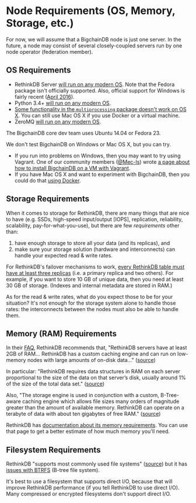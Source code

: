 # Node Requirements (OS, Memory, Storage, etc.)

For now, we will assume that a BigchainDB node is just one server. In the future, a node may consist of several closely-coupled servers run by one node operator (federation member).


## OS Requirements

* RethinkDB Server [will run on any modern OS](https://www.rethinkdb.com/docs/install/). Note that the Fedora package isn't officially supported. Also, official support for Windows is fairly recent ([April 2016](https://rethinkdb.com/blog/2.3-release/)).
* Python 3.4+ [will run on any modern OS](https://docs.python.org/3.4/using/index.html).
* [Some functionality in the `multiprocessing` package doesn't work on OS X](https://docs.python.org/3.4/library/multiprocessing.html#multiprocessing.Queue.qsize). You can still use Mac OS X if you use Docker or a virtual machine.
* ZeroMQ [will run on any modern OS](http://zeromq.org/area:download).

The BigchainDB core dev team uses Ubuntu 14.04 or Fedora 23.

We don't test BigchainDB on Windows or Mac OS X, but you can try.

* If you run into problems on Windows, then you may want to try using Vagrant. One of our community members ([@Mec-Is](https://github.com/Mec-iS)) wrote [a page about how to install BigchainDB on a VM with Vagrant](https://gist.github.com/Mec-iS/b84758397f1b21f21700).
* If you have Mac OS X and want to experiment with BigchainDB, then you could do that [using Docker](run-with-docker.html).


## Storage Requirements

When it comes to storage for RethinkDB, there are many things that are nice to have (e.g. SSDs, high-speed input/output [IOPS], replication, reliability, scalability, pay-for-what-you-use), but there are few _requirements_ other than:

1. have enough storage to store all your data (and its replicas), and
2. make sure your storage solution (hardware and interconnects) can handle your expected read & write rates.

For RethinkDB's failover mechanisms to work, [every RethinkDB table must have at least three replicas](https://rethinkdb.com/docs/failover/) (i.e. a primary replica and two others). For example, if you want to store 10 GB of unique data, then you need at least 30 GB of storage. (Indexes and internal metadata are stored in RAM.)

As for the read & write rates, what do you expect those to be for your situation? It's not enough for the storage system alone to handle those rates: the interconnects between the nodes must also be able to handle them.


## Memory (RAM) Requirements

In their [FAQ](https://rethinkdb.com/faq/), RethinkDB recommends that, "RethinkDB servers have at least 2GB of RAM... RethinkDB has a custom caching engine and can run on low-memory nodes with large amounts of on-disk data..." ([source](https://rethinkdb.com/faq/))

In particular: "RethinkDB requires data structures in RAM on each server proportional to the size of the data on that server’s disk, usually around 1% of the size of the total data set." ([source](https://rethinkdb.com/limitations/))

Also, "The storage engine is used in conjunction with a custom, B-Tree-aware caching engine which allows file sizes many orders of magnitude greater than the amount of available memory. RethinkDB can operate on a terabyte of data with about ten gigabytes of free RAM." ([source](https://www.rethinkdb.com/docs/architecture/))

RethinkDB has [documentation about its memory requirements](https://rethinkdb.com/docs/memory-usage/). You can use that page to get a better estimate of how much memory you'll need.


## Filesystem Requirements

RethinkDB "supports most commonly used file systems" ([source](https://www.rethinkdb.com/docs/architecture/)) but it has [issues with BTRFS](https://github.com/rethinkdb/rethinkdb/issues/2781) (B-tree file system).

It's best to use a filesystem that supports direct I/O, because that will improve RethinkDB performance (if you tell RethinkDB to use direct I/O). Many compressed or encrypted filesystems don't support direct I/O.
